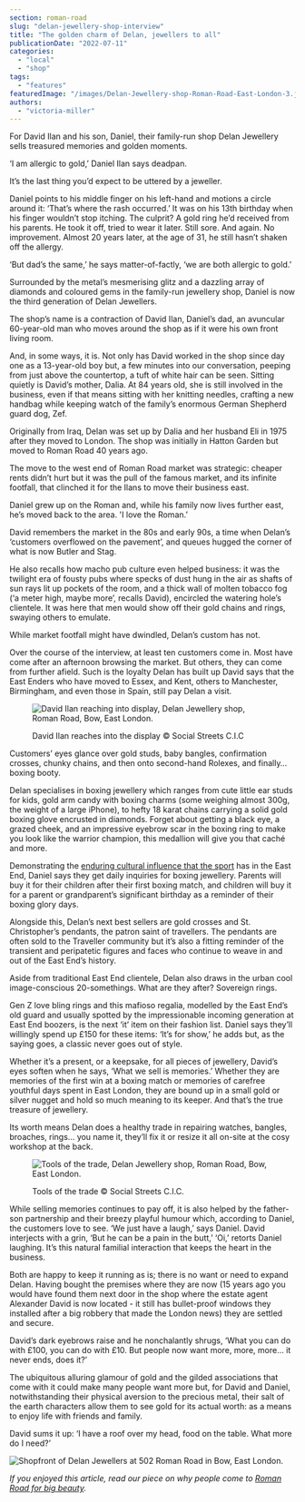 ```yaml
---
section: roman-road
slug: "delan-jewellery-shop-interview"
title: "The golden charm of Delan, jewellers to all"
publicationDate: "2022-07-11"
categories: 
  - "local"
  - "shop"
tags: 
  - "features"
featuredImage: "/images/Delan-Jewellery-shop-Roman-Road-East-London-3.jpg"
authors: 
  - "victoria-miller"
---
```


For David Ilan and his son, Daniel, their family-run shop Delan Jewellery sells treasured memories and golden moments.

‘I am allergic to gold,’ Daniel Ilan says deadpan.

It’s the last thing you’d expect to be uttered by a jeweller.

Daniel points to his middle finger on his left-hand and motions a circle around it: ‘That’s where the rash occurred.’ It was on his 13th birthday when his finger wouldn’t stop itching. The culprit? A gold ring he’d received from his parents. He took it off, tried to wear it later. Still sore. And again. No improvement. Almost 20 years later, at the age of 31, he still hasn’t shaken off the allergy.

‘But dad’s the same,’ he says matter-of-factly, ‘we are both allergic to gold.’

Surrounded by the metal’s mesmerising glitz and a dazzling array of diamonds and coloured gems in the family-run jewellery shop, Daniel is now the third generation of Delan Jewellers.

The shop’s name is a contraction of David Ilan, Daniel’s dad, an avuncular 60-year-old man who moves around the shop as if it were his own front living room.

And, in some ways, it is. Not only has David worked in the shop since day one as a 13-year-old boy but, a few minutes into our conversation, peeping from just above the countertop, a tuft of white hair can be seen. Sitting quietly is David’s mother, Dalia. At 84 years old, she is still involved in the business, even if that means sitting with her knitting needles, crafting a new handbag while keeping watch of the family’s enormous German Shepherd guard dog, Zef.

Originally from Iraq, Delan was set up by Dalia and her husband Eli in 1975 after they moved to London. The shop was initially in Hatton Garden but moved to Roman Road 40 years ago.

The move to the west end of Roman Road market was strategic: cheaper rents didn’t hurt but it was the pull of the famous market, and its infinite footfall, that clinched it for the Ilans to move their business east.

Daniel grew up on the Roman and, while his family now lives further east, he’s moved back to the area. 'I love the Roman.’

David remembers the market in the 80s and early 90s, a time when Delan’s ‘customers overflowed on the pavement’, and queues hugged the corner of what is now Butler and Stag.

He also recalls how macho pub culture even helped business: it was the twilight era of fousty pubs where specks of dust hung in the air as shafts of sun rays lit up pockets of the room, and a thick wall of molten tobacco fog (‘a meter high, maybe more’, recalls David), encircled the watering hole’s clientele. It was here that men would show off their gold chains and rings, swaying others to emulate.

While market footfall might have dwindled, Delan’s custom has not. 

Over the course of the interview, at least ten customers come in. Most have come after an afternoon browsing the market. But others, they can come from further afield. Such is the loyalty Delan has built up David says that the East Enders who have moved to Essex, and Kent, others to Manchester, Birmingham, and even those in Spain, still pay Delan a visit.

<figure>

![David Ilan reaching into display, Delan Jewellery shop, Roman Road, Bow, East London.](/images/Delan-Jewellery-shop-Roman-Road-East-London-6-1024x683.jpg)

<figcaption>

David Ilan reaches into the display © Social Streets C.I.C

</figcaption>

</figure>

Customers’ eyes glance over gold studs, baby bangles, confirmation crosses, chunky chains, and then onto second-hand Rolexes, and finally… boxing booty.

Delan specialises in boxing jewellery which ranges from cute little ear studs for kids, gold arm candy with boxing charms (some weighing almost 300g, the weight of a large iPhone), to hefty 18 karat chains carrying a solid gold boxing glove encrusted in diamonds. Forget about getting a black eye, a grazed cheek, and an impressive eyebrow scar in the boxing ring to make you look like the warrior champion, this medallion will give you that caché and more.

Demonstrating the [enduring cultural influence that the sport](https://bethnalgreenlondon.co.uk/boxing-bethnal-green/) has in the East End, Daniel says they get daily inquiries for boxing jewellery. Parents will buy it for their children after their first boxing match, and children will buy it for a parent or grandparent’s significant birthday as a reminder of their boxing glory days.

Alongside this, Delan’s next best sellers are gold crosses and St. Christopher’s pendants, the patron saint of travellers. The pendants are often sold to the Traveller community but it’s also a fitting reminder of the transient and peripatetic figures and faces who continue to weave in and out of the East End’s history.

Aside from traditional East End clientele, Delan also draws in the urban cool image-conscious 20-somethings. What are they after? Sovereign rings.

Gen Z love bling rings and this mafioso regalia, modelled by the East End’s old guard and usually spotted by the impressionable incoming generation at East End boozers, is the next ‘it’ item on their fashion list. Daniel says they’ll willingly spend up £150 for these items: ‘It’s for show,’ he adds but, as the saying goes, a classic never goes out of style.

Whether it’s a present, or a keepsake, for all pieces of jewellery, David’s eyes soften when he says, ‘What we sell is memories.’ Whether they are memories of the first win at a boxing match or memories of carefree youthful days spent in East London, they are bound up in a small gold or silver nugget and hold so much meaning to its keeper. And that’s the true treasure of jewellery.

Its worth means Delan does a healthy trade in repairing watches, bangles, broaches, rings… you name it, they’ll fix it or resize it all on-site at the cosy workshop at the back.

<figure>

![Tools of the trade, Delan Jewellery shop, Roman Road, Bow, East London.](/images/Delan-Jewellery-shop-Roman-Road-East-London-4-1024x683.jpg)

<figcaption>

Tools of the trade © Social Streets C.I.C.

</figcaption>

</figure>

While selling memories continues to pay off, it is also helped by the father-son partnership and their breezy playful humour which, according to Daniel, the customers love to see. ‘We just have a laugh,’ says Daniel. David interjects with a grin, ‘But he can be a pain in the butt,’ ‘Oi,’ retorts Daniel laughing. It’s this natural familial interaction that keeps the heart in the business.

Both are happy to keep it running as is; there is no want or need to expand Delan. Having bought the premises where they are now (15 years ago you would have found them next door in the shop where the estate agent Alexander David is now located - it still has bullet-proof windows they installed after a big robbery that made the London news) they are settled and secure.  

David’s dark eyebrows raise and he nonchalantly shrugs, ‘What you can do with £100, you can do with £10. But people now want more, more, more… it never ends, does it?’

The ubiquitous alluring glamour of gold and the gilded associations that come with it could make many people want more but, for David and Daniel, notwithstanding their physical aversion to the precious metal, their salt of the earth characters allow them to see gold for its actual worth: as a means to enjoy life with friends and family.

David sums it up: ‘I have a roof over my head, food on the table. What more do I need?’

![Shopfront of Delan Jewellers at 502 Roman Road in Bow, East London.](/images/Exterior-shop-front-Delan-jewellery-roman-road-bow.jpg)

_If you enjoyed this article, read our piece on why people come to [Roman Road for big beauty](https://romanroadlondon.com/east-end-cockney-culture-hair-beauty/)._



